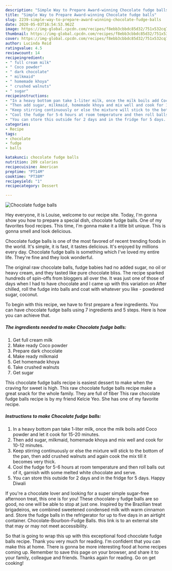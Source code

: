 ```yaml
---
description: "Simple Way to Prepare Award-winning Chocolate fudge balls"
title: "Simple Way to Prepare Award-winning Chocolate fudge balls"
slug: 2239-simple-way-to-prepare-award-winning-chocolate-fudge-balls
date: 2020-05-03T16:54:53.962Z
image: https://img-global.cpcdn.com/recipes/f8ebb3cbbdc85d32/751x532cq70/chocolate-fudge-balls-recipe-main-photo.jpg
thumbnail: https://img-global.cpcdn.com/recipes/f8ebb3cbbdc85d32/751x532cq70/chocolate-fudge-balls-recipe-main-photo.jpg
cover: https://img-global.cpcdn.com/recipes/f8ebb3cbbdc85d32/751x532cq70/chocolate-fudge-balls-recipe-main-photo.jpg
author: Lucinda Reid
ratingvalue: 4.5
reviewcount: 14
recipeingredient:
- " full cream milk"
- " Coco powder"
- " dark chocolate"
- " milkmaid"
- " homemade khoya"
- " crushed walnuts"
- " sugar"
recipeinstructions:
- "In a heavy bottom pan take 1-liter milk, once the milk boils add Coco powder and let it cook for 15-20 minutes."
- "Then add sugar, milkmaid, homemade khoya and mix well and cook for 10-12 minutes."
- "Keep stirring continuously or else the mixture will stick to the bottom of the pan, then add crushed walnuts and again cook the mix till it becomes very thick."
- "Cool the fudge for 5-6 hours at room temperature and then roll balls out of it, garnish with some melted white chocolate and serve."
- "You can store this outside for 2 days and in the fridge for 5 days. Happy Diwali"
categories:
- Recipe
tags:
- chocolate
- fudge
- balls

katakunci: chocolate fudge balls 
nutrition: 209 calories
recipecuisine: American
preptime: "PT14M"
cooktime: "PT38M"
recipeyield: "1"
recipecategory: Dessert

---
```



![Chocolate fudge balls](https://img-global.cpcdn.com/recipes/f8ebb3cbbdc85d32/751x532cq70/chocolate-fudge-balls-recipe-main-photo.jpg)

Hey everyone, it is Louise, welcome to our recipe site. Today, I'm gonna show you how to prepare a special dish, chocolate fudge balls. One of my favorites food recipes. This time, I'm gonna make it a little bit unique. This is gonna smell and look delicious.

Chocolate fudge balls is one of the most favored of recent trending foods in the world. It's simple, it is fast, it tastes delicious. It's enjoyed by millions every day. Chocolate fudge balls is something which I've loved my entire life. They're fine and they look wonderful.

The original raw chocolate balls, fudge babies had no added sugar, no oil or heavy cream, and they tasted like pure chocolate bliss. The recipe sparked hundreds of spin-offs from bloggers all over the. It was just one of those of days when I had to have chocolate and I came up with this variation on After chilled, roll the fudge into balls and coat with whatever you like - powdered sugar, coconut.


To begin with this recipe, we have to first prepare a few ingredients. You can have chocolate fudge balls using 7 ingredients and 5 steps. Here is how you can achieve that.

<!--inarticleads1-->

##### The ingredients needed to make Chocolate fudge balls:

1. Get  full cream milk
1. Make ready  Coco powder
1. Prepare  dark chocolate
1. Make ready  milkmaid
1. Get  homemade khoya
1. Take  crushed walnuts
1. Get  sugar


This chocolate fudge balls recipe is easiest dessert to make when the craving for sweet is high. This raw chocolate fudge balls recipe make a great snack for the whole family. They are full of fiber This raw chocolate fudge balls recipe is by my friend Kelcie Yeo. She has one of my favorite recipe. 

<!--inarticleads2-->

##### Instructions to make Chocolate fudge balls:

1. In a heavy bottom pan take 1-liter milk, once the milk boils add Coco powder and let it cook for 15-20 minutes.
1. Then add sugar, milkmaid, homemade khoya and mix well and cook for 10-12 minutes.
1. Keep stirring continuously or else the mixture will stick to the bottom of the pan, then add crushed walnuts and again cook the mix till it becomes very thick.
1. Cool the fudge for 5-6 hours at room temperature and then roll balls out of it, garnish with some melted white chocolate and serve.
1. You can store this outside for 2 days and in the fridge for 5 days. Happy Diwali


If you&#39;re a chocolate lover and looking for a super simple sugar-free afternoon treat, this one is for you! These chocolate-y fudge balls are so good, no one will be able to stop at just one. Inspired by the Brazilian treat brigadeiros, we combined sweetened condensed milk with warm cinnamon and. Store the fudge balls in the refrigerator for up to five days in an airtight container. Chocolate-Bourbon-Fudge Balls. this link is to an external site that may or may not meet accessibility. 

So that is going to wrap this up with this exceptional food chocolate fudge balls recipe. Thank you very much for reading. I'm confident that you can make this at home. There is gonna be more interesting food at home recipes coming up. Remember to save this page on your browser, and share it to your family, colleague and friends. Thanks again for reading. Go on get cooking!
